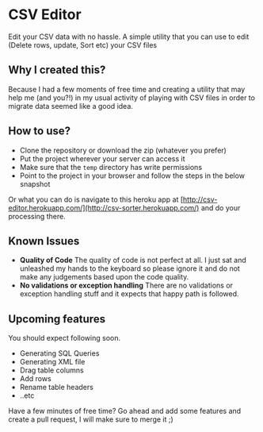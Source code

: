 # CSV Editor

Edit your CSV data with no hassle.
A simple utility that you can use to edit (Delete rows, update, Sort etc) your CSV files

## Why I created this? 
Because I had a few moments of free time and creating a utility that may help me (and you?!) in my usual activity of playing with CSV files in order to migrate data seemed like a good idea.

## How to use?

- Clone the repository or download the zip (whatever you prefer)
- Put the project wherever your server can access it
- Make sure that the `temp` directory has write permissions
- Point to the project in your browser and follow the steps in the below snapshot

Or what you can do is navigate to this heroku app at [http://csv-editor.herokuapp.com/](http://csv-sorter.herokuapp.com/) and do your processing there.

## Known Issues

- **Quality of Code** The quality of code is not perfect at all. I just sat and unleashed my hands to the keyboard so please ignore it and do not make any judgements based upon the code quality.
- **No validations or exception handling** There are no validations or exception handling stuff and it expects that happy path is followed.

## Upcoming features
You should expect following soon.

- Generating SQL Queries
- Generating XML file
- Drag table columns
- Add rows
- Rename table headers
- ..etc

Have a few minutes of free time? Go ahead and add some features and create a pull request, I will make sure to merge it ;)
